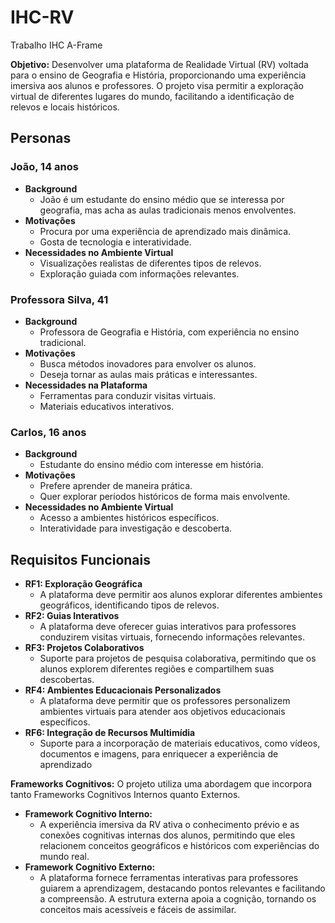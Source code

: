 # IHC-RV
Trabalho IHC A-Frame

**Objetivo:** Desenvolver uma plataforma de Realidade Virtual (RV) voltada para o ensino de Geografia e História, proporcionando uma experiência imersiva aos alunos e professores. O projeto visa permitir a exploração virtual de diferentes lugares do mundo, facilitando a identificação de relevos e locais históricos.

## Personas

### João, 14 anos

- **Background**
  - João é um estudante do ensino médio que se interessa por geografia, mas acha as aulas tradicionais menos envolventes.
- **Motivações**
  - Procura por uma experiência de aprendizado mais dinâmica.
  - Gosta de tecnologia e interatividade.
- **Necessidades no Ambiente Virtual**
  - Visualizações realistas de diferentes tipos de relevos.
  - Exploração guiada com informações relevantes.

### Professora Silva, 41
- **Background**
  - Professora de Geografia e História, com experiência no ensino tradicional.
- **Motivações**
  - Busca métodos inovadores para envolver os alunos.
  - Deseja tornar as aulas mais práticas e interessantes.
- **Necessidades na Plataforma**
  - Ferramentas para conduzir visitas virtuais.
  - Materiais educativos interativos.

### Carlos, 16 anos
- **Background**
  - Estudante do ensino médio com interesse em história.
- **Motivações**
  - Prefere aprender de maneira prática.
  - Quer explorar períodos históricos de forma mais envolvente.
- **Necessidades no Ambiente Virtual**
  - Acesso a ambientes históricos específicos.
  - Interatividade para investigação e descoberta.

## Requisitos Funcionais
- **RF1: Exploração Geográfica**
  - A plataforma deve permitir aos alunos explorar diferentes ambientes geográficos, identificando tipos de relevos.
- **RF2: Guias Interativos**
  - A plataforma deve oferecer guias interativos para professores conduzirem visitas virtuais, fornecendo informações relevantes.
- **RF3: Projetos Colaborativos**
  - Suporte para projetos de pesquisa colaborativa, permitindo que os alunos explorem diferentes regiões e compartilhem suas descobertas.
- **RF4: Ambientes Educacionais Personalizados**
  - A plataforma deve permitir que os professores personalizem ambientes virtuais para atender aos objetivos educacionais específicos.
- **RF6: Integração de Recursos Multimídia**
  - Suporte para a incorporação de materiais educativos, como vídeos, documentos e imagens, para enriquecer a experiência de aprendizado

**Frameworks Cognitivos:** O projeto utiliza uma abordagem que incorpora tanto Frameworks Cognitivos Internos quanto Externos.
- **Framework Cognitivo Interno:**
  - A experiência imersiva da RV ativa o conhecimento prévio e as conexões cognitivas internas dos alunos, permitindo que eles relacionem conceitos geográficos e históricos com experiências do mundo real.
- **Framework Cognitivo Externo:**
  - A plataforma fornece ferramentas interativas para professores guiarem a aprendizagem, destacando pontos relevantes e facilitando a compreensão. A estrutura externa apoia a cognição, tornando os conceitos mais acessíveis e fáceis de assimilar.


